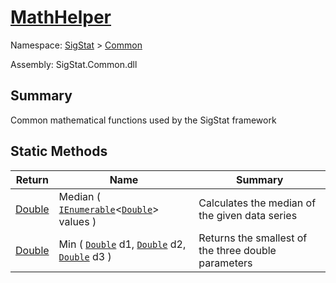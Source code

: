 # [MathHelper](./MathHelper.md)

Namespace: [SigStat]() > [Common](./README.md)

Assembly: SigStat.Common.dll

## Summary
Common mathematical functions used by the SigStat framework

## Static Methods

| Return | Name | Summary | 
| --- | --- | --- | 
| [Double](https://docs.microsoft.com/en-us/dotnet/api/System.Double) | Median ( [`IEnumerable`](https://docs.microsoft.com/en-us/dotnet/api/System.Collections.Generic.IEnumerable-1)\<[`Double`](https://docs.microsoft.com/en-us/dotnet/api/System.Double)> values ) | Calculates the median of the given data series | 
| [Double](https://docs.microsoft.com/en-us/dotnet/api/System.Double) | Min ( [`Double`](https://docs.microsoft.com/en-us/dotnet/api/System.Double) d1, [`Double`](https://docs.microsoft.com/en-us/dotnet/api/System.Double) d2, [`Double`](https://docs.microsoft.com/en-us/dotnet/api/System.Double) d3 ) | Returns the smallest of the three double parameters | 


